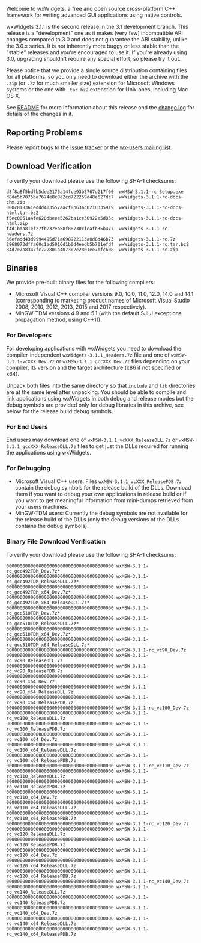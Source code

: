 Welcome to wxWidgets, a free and open source cross-platform C++ framework for writing advanced GUI applications using native controls.

wxWidgets 3.1.1 is the second release in the 3.1 development branch. This release is a "development" one as it makes (very few) incompatible API changes compared to 3.0 and does not guarantee the ABI stability, unlike the 3.0.x series. It is not inherently more buggy or less stable than the "stable" releases and you're encouraged to use it. If you're already using 3.0, upgrading shouldn't require any special effort, so please try it out.

Please notice that we provide a single source distribution containing files for all platforms, so you only need to download either the archive with the `.zip` (or `.7z` for much smaller size) extension for Microsoft Windows systems or the one with `.tar.bz2` extenstion for Unix ones, including Mac OS X.

See [README](https://raw.githubusercontent.com/wxWidgets/wxWidgets/v3.1.1/docs/readme.txt) for more information about this release and the [change log](https://raw.githubusercontent.com/wxWidgets/wxWidgets/v3.1.1/docs/changes.txt) for details of the changes in it.

## Reporting Problems

Please report bugs to the [issue tracker](https://trac.wxwidgets.org/newticket) or the [wx-users mailing list](http://groups.google.com/group/wx-users).

## Download Verification

To verify your download please use the following SHA-1 checksums:

    d3f8a8f5bd7b5dee2176a14fce93b3767d217f00  wxMSW-3.1.1-rc-Setup.exe
    d8de5b7075ba7674e8c0e2cd722259d48e627dc7  wxWidgets-3.1.1-rc-docs-chm.zip
    000c818361eddd403557aacf8b63ac0210335919  wxWidgets-3.1.1-rc-docs-html.tar.bz2
    f5ec0051a4fe620dbeee5262ba1ce30922e5d85c  wxWidgets-3.1.1-rc-docs-html.zip
    f4d1bda81ef27fb232eb58f88730cfeafb35b477  wxWidgets-3.1.1-rc-headers.7z
    36efadd43d9994495d71a698922113a0d8d46b73  wxWidgets-3.1.1-rc.7z
    2968073dffa60c1ad5016d1b0d4eedb5b701efdf  wxWidgets-3.1.1-rc.tar.bz2
    84d7e7a8347fc727801a407302e2801ee7bfc608  wxWidgets-3.1.1-rc.zip

## Binaries

We provide pre-built binary files for the following compilers:

* Microsoft Visual C++ compiler versions 9.0, 10.0, 11.0, 12.0, 14.0 and 14.1
  (corresponding to marketing product names of Microsoft Visual Studio 2008,
   2010, 2012, 2013, 2015 and 2017 respectively).
* MinGW-TDM versions 4.9 and 5.1 (with the default SJLJ exceptions propagation
  method, using C++11).

### For Developers

For developing applications with wxWidgets you need to download the compiler-independent `wxWidgets-3.1.1_Headers.7z` file and one of `wxMSW-3.1.1-vcXXX_Dev.7z` or `wxMSW-3.1.1_gccXXX_Dev.7z` files depending on your compiler, its version and the target architecture (x86 if not specified or x64).

Unpack both files into the same directory so that `include` and `lib` directories are at the same level after unpacking. You should be able to compile and link applications using wxWidgets in both debug and release modes but the debug symbols are provided only for debug libraries in this archive, see below for the release build debug symbols.

### For End Users

End users may download one of `wxMSW-3.1.1_vcXXX_ReleaseDLL.7z` or `wxMSW-3.1.1_gccXXX_ReleaseDLL.7z` files to get just the DLLs required for running the applications using wxWidgets.

### For Debugging

* Microsoft Visual C++ users: Files `wxMSW-3.1.1_vcXXX_ReleasePDB.7z` contain
  the debug symbols for the release build of the DLLs. Download them if you want
  to debug your own applications in release build or if you want to get
  meaningful information from mini-dumps retrieved from your users machines.
* MinGW-TDM users: Currently the debug symbols are not available for the release
  build of the DLLs (only the debug versions of the DLLs contains the debug
  symbols).

### Binary File Download Verification

To verify your download please use the following SHA-1 checksums:

    0000000000000000000000000000000000000000 wxMSW-3.1.1-rc_gcc492TDM_Dev.7z*
    0000000000000000000000000000000000000000 wxMSW-3.1.1-rc_gcc492TDM_ReleaseDLL.7z*
    0000000000000000000000000000000000000000 wxMSW-3.1.1-rc_gcc492TDM_x64_Dev.7z*
    0000000000000000000000000000000000000000 wxMSW-3.1.1-rc_gcc492TDM_x64_ReleaseDLL.7z*
    0000000000000000000000000000000000000000 wxMSW-3.1.1-rc_gcc510TDM_Dev.7z*
    0000000000000000000000000000000000000000 wxMSW-3.1.1-rc_gcc510TDM_ReleaseDLL.7z*
    0000000000000000000000000000000000000000 wxMSW-3.1.1-rc_gcc510TDM_x64_Dev.7z*
    0000000000000000000000000000000000000000 wxMSW-3.1.1-rc_gcc510TDM_x64_ReleaseDLL.7z*
    0000000000000000000000000000000000000000 wxMSW-3.1.1-rc_vc90_Dev.7z
    0000000000000000000000000000000000000000 wxMSW-3.1.1-rc_vc90_ReleaseDLL.7z
    0000000000000000000000000000000000000000 wxMSW-3.1.1-rc_vc90_ReleasePDB.7z
    0000000000000000000000000000000000000000 wxMSW-3.1.1-rc_vc90_x64_Dev.7z
    0000000000000000000000000000000000000000 wxMSW-3.1.1-rc_vc90_x64_ReleaseDLL.7z
    0000000000000000000000000000000000000000 wxMSW-3.1.1-rc_vc90_x64_ReleasePDB.7z
    0000000000000000000000000000000000000000 wxMSW-3.1.1-rc_vc100_Dev.7z
    0000000000000000000000000000000000000000 wxMSW-3.1.1-rc_vc100_ReleaseDLL.7z
    0000000000000000000000000000000000000000 wxMSW-3.1.1-rc_vc100_ReleasePDB.7z
    0000000000000000000000000000000000000000 wxMSW-3.1.1-rc_vc100_x64_Dev.7z
    0000000000000000000000000000000000000000 wxMSW-3.1.1-rc_vc100_x64_ReleaseDLL.7z
    0000000000000000000000000000000000000000 wxMSW-3.1.1-rc_vc100_x64_ReleasePDB.7z
    0000000000000000000000000000000000000000 wxMSW-3.1.1-rc_vc110_Dev.7z
    0000000000000000000000000000000000000000 wxMSW-3.1.1-rc_vc110_ReleaseDLL.7z
    0000000000000000000000000000000000000000 wxMSW-3.1.1-rc_vc110_ReleasePDB.7z
    0000000000000000000000000000000000000000 wxMSW-3.1.1-rc_vc110_x64_Dev.7z
    0000000000000000000000000000000000000000 wxMSW-3.1.1-rc_vc110_x64_ReleaseDLL.7z
    0000000000000000000000000000000000000000 wxMSW-3.1.1-rc_vc110_x64_ReleasePDB.7z
    0000000000000000000000000000000000000000 wxMSW-3.1.1-rc_vc120_Dev.7z
    0000000000000000000000000000000000000000 wxMSW-3.1.1-rc_vc120_ReleaseDLL.7z
    0000000000000000000000000000000000000000 wxMSW-3.1.1-rc_vc120_ReleasePDB.7z
    0000000000000000000000000000000000000000 wxMSW-3.1.1-rc_vc120_x64_Dev.7z
    0000000000000000000000000000000000000000 wxMSW-3.1.1-rc_vc120_x64_ReleaseDLL.7z
    0000000000000000000000000000000000000000 wxMSW-3.1.1-rc_vc120_x64_ReleasePDB.7z
    0000000000000000000000000000000000000000 wxMSW-3.1.1-rc_vc140_Dev.7z
    0000000000000000000000000000000000000000 wxMSW-3.1.1-rc_vc140_ReleaseDLL.7z
    0000000000000000000000000000000000000000 wxMSW-3.1.1-rc_vc140_ReleasePDB.7z
    0000000000000000000000000000000000000000 wxMSW-3.1.1-rc_vc140_x64_Dev.7z
    0000000000000000000000000000000000000000 wxMSW-3.1.1-rc_vc140_x64_ReleaseDLL.7z
    0000000000000000000000000000000000000000 wxMSW-3.1.1-rc_vc140_x64_ReleasePDB.7z
